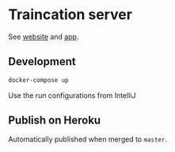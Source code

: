 # Traincation server

See [website](https://traincation.schmid.pro/) and [app](https://github.com/traincation/traincation).

## Development

```bash
docker-compose up
```

Use the run configurations from IntelliJ

## Publish on Heroku

Automatically published when merged to `master`.
